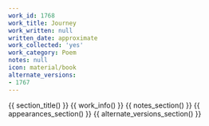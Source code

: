 ```yaml
---
work_id: 1768
work_title: Journey
work_written: null
written_date: approximate
work_collected: 'yes'
work_category: Poem
notes: null
icon: material/book
alternate_versions:
- 1767
---
```


{{ section_title() }}
{{ work_info() }}
{{ notes_section() }}
{{ appearances_section() }}
{{ alternate_versions_section() }}